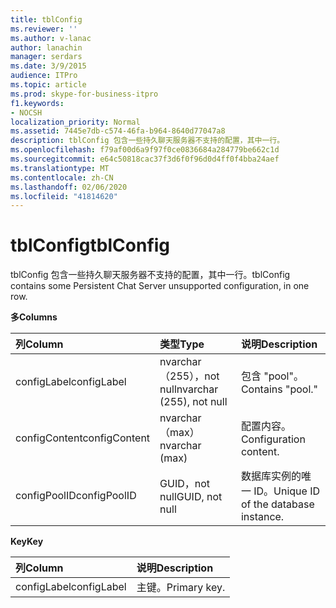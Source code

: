 ```yaml
---
title: tblConfig
ms.reviewer: ''
ms.author: v-lanac
author: lanachin
manager: serdars
ms.date: 3/9/2015
audience: ITPro
ms.topic: article
ms.prod: skype-for-business-itpro
f1.keywords:
- NOCSH
localization_priority: Normal
ms.assetid: 7445e7db-c574-46fa-b964-8640d77047a8
description: tblConfig 包含一些持久聊天服务器不支持的配置，其中一行。
ms.openlocfilehash: f79af00d6a9f97f0ce0836684a284779be662c1d
ms.sourcegitcommit: e64c50818cac37f3d6f0f96d0d4ff0f4bba24aef
ms.translationtype: MT
ms.contentlocale: zh-CN
ms.lasthandoff: 02/06/2020
ms.locfileid: "41814620"
---
```

# <a name="tblconfig"></a><span data-ttu-id="5b24d-103">tblConfig</span><span class="sxs-lookup"><span data-stu-id="5b24d-103">tblConfig</span></span>
 
<span data-ttu-id="5b24d-104">tblConfig 包含一些持久聊天服务器不支持的配置，其中一行。</span><span class="sxs-lookup"><span data-stu-id="5b24d-104">tblConfig contains some Persistent Chat Server unsupported configuration, in one row.</span></span>
  
<span data-ttu-id="5b24d-105">**多**</span><span class="sxs-lookup"><span data-stu-id="5b24d-105">**Columns**</span></span>

|<span data-ttu-id="5b24d-106">**列**</span><span class="sxs-lookup"><span data-stu-id="5b24d-106">**Column**</span></span>|<span data-ttu-id="5b24d-107">**类型**</span><span class="sxs-lookup"><span data-stu-id="5b24d-107">**Type**</span></span>|<span data-ttu-id="5b24d-108">**说明**</span><span class="sxs-lookup"><span data-stu-id="5b24d-108">**Description**</span></span>|
|:-----|:-----|:-----|
|<span data-ttu-id="5b24d-109">configLabel</span><span class="sxs-lookup"><span data-stu-id="5b24d-109">configLabel</span></span>  <br/> |<span data-ttu-id="5b24d-110">nvarchar （255），not null</span><span class="sxs-lookup"><span data-stu-id="5b24d-110">nvarchar (255), not null</span></span>  <br/> |<span data-ttu-id="5b24d-111">包含 "pool"。</span><span class="sxs-lookup"><span data-stu-id="5b24d-111">Contains "pool."</span></span>  <br/> |
|<span data-ttu-id="5b24d-112">configContent</span><span class="sxs-lookup"><span data-stu-id="5b24d-112">configContent</span></span>  <br/> |<span data-ttu-id="5b24d-113">nvarchar （max）</span><span class="sxs-lookup"><span data-stu-id="5b24d-113">nvarchar (max)</span></span>  <br/> |<span data-ttu-id="5b24d-114">配置内容。</span><span class="sxs-lookup"><span data-stu-id="5b24d-114">Configuration content.</span></span>  <br/> |
|<span data-ttu-id="5b24d-115">configPoolID</span><span class="sxs-lookup"><span data-stu-id="5b24d-115">configPoolID</span></span>  <br/> |<span data-ttu-id="5b24d-116">GUID，not null</span><span class="sxs-lookup"><span data-stu-id="5b24d-116">GUID, not null</span></span>  <br/> |<span data-ttu-id="5b24d-117">数据库实例的唯一 ID。</span><span class="sxs-lookup"><span data-stu-id="5b24d-117">Unique ID of the database instance.</span></span>  <br/> |
   
<span data-ttu-id="5b24d-118">**Key**</span><span class="sxs-lookup"><span data-stu-id="5b24d-118">**Key**</span></span>

|<span data-ttu-id="5b24d-119">**列**</span><span class="sxs-lookup"><span data-stu-id="5b24d-119">**Column**</span></span>|<span data-ttu-id="5b24d-120">**说明**</span><span class="sxs-lookup"><span data-stu-id="5b24d-120">**Description**</span></span>|
|:-----|:-----|
|<span data-ttu-id="5b24d-121">configLabel</span><span class="sxs-lookup"><span data-stu-id="5b24d-121">configLabel</span></span>  <br/> |<span data-ttu-id="5b24d-122">主键。</span><span class="sxs-lookup"><span data-stu-id="5b24d-122">Primary key.</span></span>  <br/> |
   

